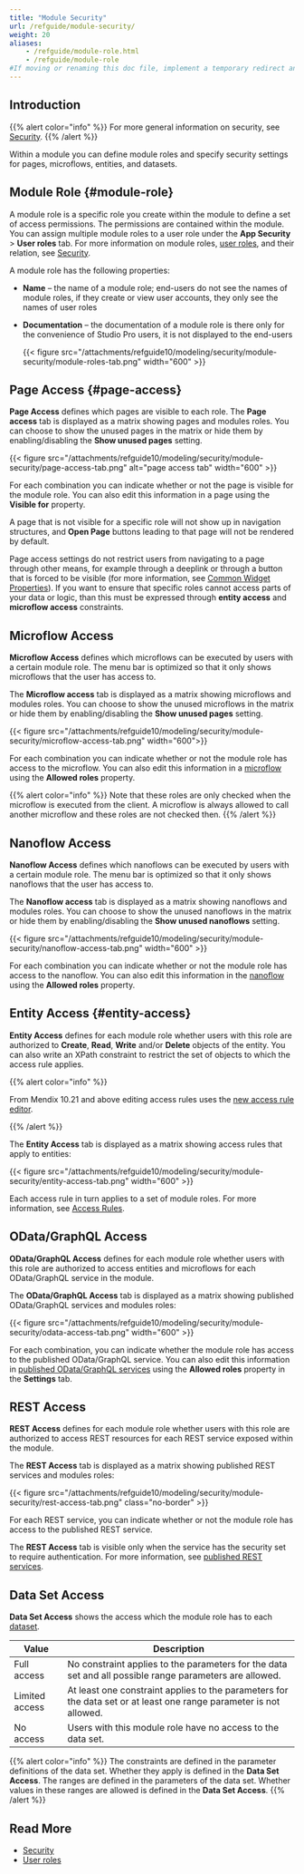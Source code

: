 ```yaml
---
title: "Module Security"
url: /refguide/module-security/
weight: 20
aliases:
    - /refguide/module-role.html
    - /refguide/module-role
#If moving or renaming this doc file, implement a temporary redirect and let the respective team know they should update the URL in the product. See Mapping to Products for more details. 
---
```


## Introduction

{{% alert color="info" %}}
For more general information on security, see [Security](/refguide/security/).
{{% /alert %}}

Within a module you can define module roles and specify security settings for pages, microflows, entities, and datasets.

## Module Role {#module-role}

A module role is a specific role you create within the module to define a set of access permissions. The permissions are contained within the module. You can assign multiple module roles to a user role under the **App Security** > **User roles** tab. For more information on module roles, [user roles](/refguide/user-roles/), and their relation, see [Security](/refguide/security/).

A module role has the following properties:

* **Name** – the name of a module role; end-users do not see the names of module roles, if they create or view user accounts, they only see the names of user roles
* **Documentation** – the documentation of a module role is there only for the convenience of Studio Pro users, it is not displayed to the end-users

    {{< figure src="/attachments/refguide10/modeling/security/module-security/module-roles-tab.png"  width="600"  >}}

## Page Access {#page-access}

**Page Access** defines which pages are visible to each role. The **Page access** tab is displayed as a matrix showing pages and modules roles. You can choose to show the unused pages in the matrix or hide them by enabling/disabling the **Show unused pages** setting. 

{{< figure src="/attachments/refguide10/modeling/security/module-security/page-access-tab.png" alt="page access tab" width="600" >}}

For each combination you can indicate whether or not the page is visible for the module role. You can also edit this information in a page using the **Visible for** property.

A page that is not visible for a specific role will not show up in navigation structures, and **Open Page** buttons leading to that page will not be rendered by default.

Page access settings do not restrict users from navigating to a page through other means, for example through a deeplink or through a button that is forced to be visible (for more information, see [Common Widget Properties](/refguide/common-widget-properties/)). If you want to ensure that specific roles cannot access parts of your data or logic, than this must be expressed through **entity access** and **microflow access** constraints.

## Microflow Access

**Microflow Access** defines which microflows can be executed by users with a certain module role. The menu bar is optimized so that it only shows microflows that the user has access to. 

The **Microflow access** tab is displayed as a matrix showing microflows and modules roles. You can choose to show the unused microflows in the matrix or hide them by enabling/disabling the **Show unused pages** setting. 

{{< figure src="/attachments/refguide10/modeling/security/module-security/microflow-access-tab.png" width="600">}}

For each combination you can indicate whether or not the module role has access to the microflow. You can also edit this information in a [microflow](/refguide/microflow/) using the **Allowed roles** property.

{{% alert color="info" %}}
Note that these roles are only checked when the microflow is executed from the client. A microflow is always allowed to call another microflow and these roles are not checked then.
{{% /alert %}}

## Nanoflow Access

**Nanoflow Access** defines which nanoflows can be executed by users with a certain module role. The menu bar is optimized so that it only shows nanoflows that the user has access to. 

The **Nanoflow access** tab is displayed as a matrix showing nanoflows and modules roles. You can choose to show the unused nanoflows in the matrix or hide them by enabling/disabling the **Show unused nanoflows** setting. 

{{< figure src="/attachments/refguide10/modeling/security/module-security/nanoflow-access-tab.png" width="600" >}}

For each combination you can indicate whether or not the module role has access to the nanoflow. You can also edit this information in the [nanoflow](/refguide/nanoflow/) using the **Allowed roles** property.

## Entity Access {#entity-access}

**Entity Access** defines for each module role whether users with this role are authorized to **Create**, **Read**, **Write** and/or **Delete** objects of the entity. You can also write an XPath constraint to restrict the set of objects to which the access rule applies. 

{{% alert color="info" %}}

From Mendix 10.21 and above editing access rules uses the [new access rule editor](/refguide/access-rules/#new-editor). 

{{% /alert %}}

The **Entity Access** tab is displayed as a matrix showing access rules that apply to entities:

{{< figure src="/attachments/refguide10/modeling/security/module-security/entity-access-tab.png" width="600" >}}

Each access rule in turn applies to a set of module roles. For more information, see [Access Rules](/refguide/access-rules/).

## OData/GraphQL Access 

**OData/GraphQL Access** defines for each module role whether users with this role are authorized to access entities and microflows for each OData/GraphQL service in the module.

The **OData/GraphQL Access** tab is displayed as a matrix showing published OData/GraphQL services and modules roles:

{{< figure src="/attachments/refguide10/modeling/security/module-security/odata-access-tab.png" width="600"  >}}

For each combination, you can indicate whether the module role has access to the published OData/GraphQL service. You can also edit this information in [published OData/GraphQL services](/refguide/published-odata-services/) using the **Allowed roles** property in the **Settings** tab.

## REST Access

**REST Access** defines for each module role whether users with this role are authorized to access REST resources for each REST service exposed within the module. 

The **REST Access** tab is displayed as a matrix showing published REST services and modules roles:

{{< figure src="/attachments/refguide10/modeling/security/module-security/rest-access-tab.png" class="no-border" >}}

For each REST service, you can indicate whether or not the module role has access to the published REST service.

The **REST Access** tab is visible only when the service has the security set to require authentication. For more information, see [published REST services](/refguide/published-rest-services/).

## Data Set Access

**Data Set Access** shows the access which the module role has to each [dataset](/refguide/data-sets/).

| Value | Description |
| --- | --- |
| Full access | No constraint applies to the parameters for the data set and all possible range parameters are allowed. |
| Limited access | At least one constraint applies to the parameters for the data set or at least one range parameter is not allowed. |
| No access | Users with this module role have no access to the data set. |

{{% alert color="info" %}}
The constraints are defined in the parameter definitions of the data set. Whether they apply is defined in the **Data Set Access**.
The ranges are defined in the parameters of the data set. Whether values in these ranges are allowed is defined in the **Data Set Access**.
{{% /alert %}}

## Read More

* [Security](/refguide/security/)
* [User roles](/refguide/user-roles/)
